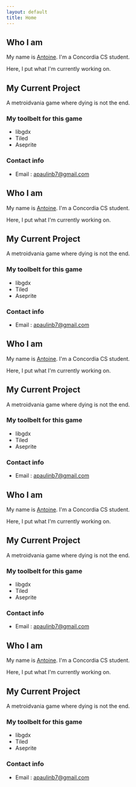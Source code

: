 ```yaml
---
layout: default
title: Home
---
```



## Who I am
My name is [Antoine](https://github.com/antoinePaulinB7). I'm a Concordia CS student.

Here, I put what I'm currently working on.

## My Current Project

A metroidvania game where dying is not the end. 

### My toolbelt for this game

* libgdx
* Tiled
* Aseprite

### Contact info

* Email : [apaulinb7@gmail.com](mailto:apaulinb7@gmail.com)

## Who I am
My name is [Antoine](https://github.com/antoinePaulinB7). I'm a Concordia CS student.

Here, I put what I'm currently working on.

## My Current Project

A metroidvania game where dying is not the end. 

### My toolbelt for this game

* libgdx
* Tiled
* Aseprite

### Contact info

* Email : [apaulinb7@gmail.com](mailto:apaulinb7@gmail.com)


## Who I am
My name is [Antoine](https://github.com/antoinePaulinB7). I'm a Concordia CS student.

Here, I put what I'm currently working on.

## My Current Project

A metroidvania game where dying is not the end. 

### My toolbelt for this game

* libgdx
* Tiled
* Aseprite

### Contact info

* Email : [apaulinb7@gmail.com](mailto:apaulinb7@gmail.com)


## Who I am
My name is [Antoine](https://github.com/antoinePaulinB7). I'm a Concordia CS student.

Here, I put what I'm currently working on.

## My Current Project

A metroidvania game where dying is not the end. 

### My toolbelt for this game

* libgdx
* Tiled
* Aseprite

### Contact info

* Email : [apaulinb7@gmail.com](mailto:apaulinb7@gmail.com)


## Who I am
My name is [Antoine](https://github.com/antoinePaulinB7). I'm a Concordia CS student.

Here, I put what I'm currently working on.

## My Current Project

A metroidvania game where dying is not the end. 

### My toolbelt for this game

* libgdx
* Tiled
* Aseprite

### Contact info

* Email : [apaulinb7@gmail.com](mailto:apaulinb7@gmail.com)

